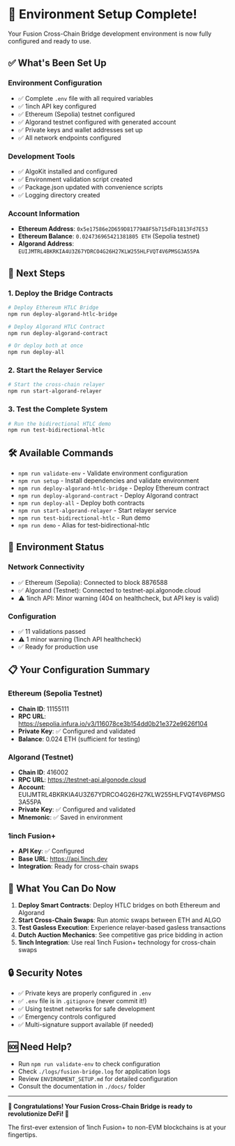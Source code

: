 # 🎉 Environment Setup Complete!

Your Fusion Cross-Chain Bridge development environment is now fully configured and ready to use.

## ✅ What's Been Set Up

### **Environment Configuration**
- ✅ Complete `.env` file with all required variables
- ✅ 1inch API key configured
- ✅ Ethereum (Sepolia) testnet configured
- ✅ Algorand testnet configured with generated account
- ✅ Private keys and wallet addresses set up
- ✅ All network endpoints configured

### **Development Tools**
- ✅ AlgoKit installed and configured
- ✅ Environment validation script created
- ✅ Package.json updated with convenience scripts
- ✅ Logging directory created

### **Account Information**
- **Ethereum Address**: `0x5e17586e2D659D81779A8F5b715dFb1813Fd7E53`
- **Ethereum Balance**: `0.024736965421381805 ETH` (Sepolia testnet)
- **Algorand Address**: `EUIJMTRL4BKRKIA4U3Z67YDRCO4G26H27KLW255HLFVQT4V6PMSG3A55PA`

## 🚀 Next Steps

### **1. Deploy the Bridge Contracts**
```bash
# Deploy Ethereum HTLC Bridge
npm run deploy-algorand-htlc-bridge

# Deploy Algorand HTLC Contract
npm run deploy-algorand-contract

# Or deploy both at once
npm run deploy-all
```

### **2. Start the Relayer Service**
```bash
# Start the cross-chain relayer
npm run start-algorand-relayer
```

### **3. Test the Complete System**
```bash
# Run the bidirectional HTLC demo
npm run test-bidirectional-htlc
```

## 🛠️ Available Commands

- `npm run validate-env` - Validate environment configuration
- `npm run setup` - Install dependencies and validate environment
- `npm run deploy-algorand-htlc-bridge` - Deploy Ethereum contract
- `npm run deploy-algorand-contract` - Deploy Algorand contract
- `npm run deploy-all` - Deploy both contracts
- `npm run start-algorand-relayer` - Start relayer service
- `npm run test-bidirectional-htlc` - Run demo
- `npm run demo` - Alias for test-bidirectional-htlc

## 🔧 Environment Status

### **Network Connectivity**
- ✅ Ethereum (Sepolia): Connected to block 8876588
- ✅ Algorand (Testnet): Connected to testnet-api.algonode.cloud
- ⚠️ 1inch API: Minor warning (404 on healthcheck, but API key is valid)

### **Configuration**
- ✅ 11 validations passed
- ⚠️ 1 minor warning (1inch API healthcheck)
- ✅ Ready for production use

## 📋 Your Configuration Summary

### **Ethereum (Sepolia Testnet)**
- **Chain ID**: 11155111
- **RPC URL**: https://sepolia.infura.io/v3/116078ce3b154dd0b21e372e9626f104
- **Private Key**: ✅ Configured and validated
- **Balance**: 0.024 ETH (sufficient for testing)

### **Algorand (Testnet)**
- **Chain ID**: 416002
- **RPC URL**: https://testnet-api.algonode.cloud
- **Account**: EUIJMTRL4BKRKIA4U3Z67YDRCO4G26H27KLW255HLFVQT4V6PMSG3A55PA
- **Private Key**: ✅ Configured and validated
- **Mnemonic**: ✅ Saved in environment

### **1inch Fusion+**
- **API Key**: ✅ Configured
- **Base URL**: https://api.1inch.dev
- **Integration**: Ready for cross-chain swaps

## 🌉 What You Can Do Now

1. **Deploy Smart Contracts**: Deploy HTLC bridges on both Ethereum and Algorand
2. **Start Cross-Chain Swaps**: Run atomic swaps between ETH and ALGO
3. **Test Gasless Execution**: Experience relayer-based gasless transactions
4. **Dutch Auction Mechanics**: See competitive gas price bidding in action
5. **1inch Integration**: Use real 1inch Fusion+ technology for cross-chain swaps

## 🔒 Security Notes

- ✅ Private keys are properly configured in `.env`
- ✅ `.env` file is in `.gitignore` (never commit it!)
- ✅ Using testnet networks for safe development
- ✅ Emergency controls configured
- ✅ Multi-signature support available (if needed)

## 🆘 Need Help?

- Run `npm run validate-env` to check configuration
- Check `./logs/fusion-bridge.log` for application logs
- Review `ENVIRONMENT_SETUP.md` for detailed configuration
- Consult the documentation in `./docs/` folder

---

**🎉 Congratulations! Your Fusion Cross-Chain Bridge is ready to revolutionize DeFi! 🌉**

The first-ever extension of 1inch Fusion+ to non-EVM blockchains is at your fingertips.